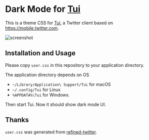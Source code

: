 Dark Mode for [Tui][]
=====================

This is a theme CSS for [Tui][], a Twitter client based on https://mobile.twitter.com.

![screenshot](https://github.com/rhysd/ss/blob/master/tui-theme-dark/main.png)

## Installation and Usage

Please copy `user.css` in this repository to your application directory.

The application directory depends on OS

- `~/Library/Application\ Support/Tui` for macOS
- `~/.config/Tui` for Linux
- `%APPDATA%\Tui` for Windows.

Then start Tui. Now it should show dark mode UI.

## Thanks

`user.css` was generated from [refined-twitter](https://github.com/sindresorhus/refined-twitter/blob/master/extension/dark-mode.css).

[Tui]: https://github.com/rhysd/Tui
